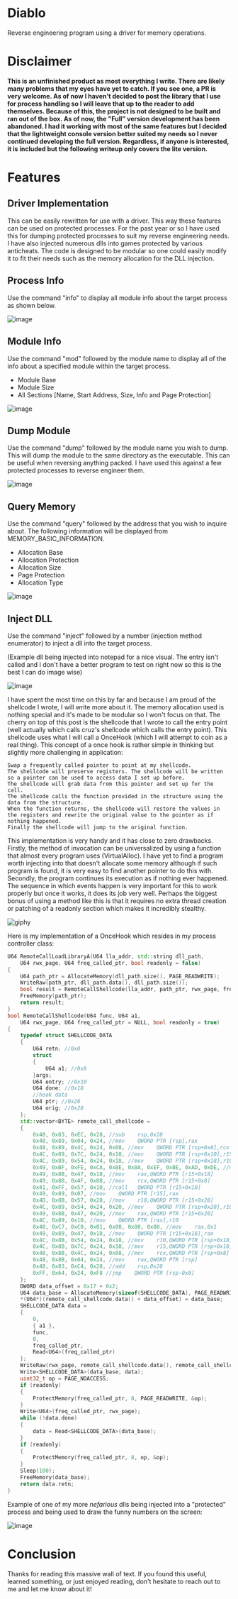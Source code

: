 # Diablo
Reverse engineering program using a driver for memory operations.

# Disclaimer

**This is an unfinished product as most everything I write. There are likely many problems that my eyes have yet to catch. If you see one, a PR is very welcome. As of now I haven't decided to post the library that I use for process handling so I will leave that up to the reader to add themselves. Because of this, the project is not designed to be built and ran out of the box. As of now, the "Full" version development has been abandoned. I had it working with most of the same features but I decided that the lightweight console version better suited my needs so I never continued developing the full version. Regardless, if anyone is interested, it is included but the following writeup only covers the lite version.**

# Features

## Driver Implementation
This can be easily rewritten for use with a driver. This way these features can be used on protected processes. For the past year or so I have used this for dumping protected processes to suit my reverse engineering needs. I have also injected numerous dlls into games protected by various anticheats. The code is designed to be modular so one could easily modify it to fit their needs such as the memory allocation for the DLL injection.
## Process Info
Use the command "info" to display all module info about the target process as shown below.

![image](https://user-images.githubusercontent.com/88007716/231944451-1ed299aa-f8fd-454d-873d-cc8367ee659b.png)

## Module Info
Use the command "mod" followed by the module name to display all of the info about a specified module within the target process.
* Module Base
* Module Size
* All Sections [Name, Start Address, Size, Info and Page Protection]

![image](https://user-images.githubusercontent.com/88007716/231944628-b932f2c8-ee89-40e0-951e-8cbb9438678c.png)

## Dump Module
Use the command "dump" followed by the module name you wish to dump. This will dump the module to the same directory as the executable. This can be useful when reversing anything packed. I have used this against a few protected processes to reverse engineer them.

![image](https://user-images.githubusercontent.com/88007716/231945194-f5661ef0-5718-4611-ac4a-f48d36298cba.png)

## Query Memory
Use the command "query" followed by the address that you wish to inquire about. The following information will be displayed from MEMORY_BASIC_INFORMATION.
* Allocation Base
* Allocation Protection
* Allocation Size
* Page Protection
* Allocation Type

![image](https://user-images.githubusercontent.com/88007716/231945352-38459f7e-41e7-4029-8485-25c69a29f24b.png)

## Inject DLL
Use the command "inject" followed by a number (injection method enumerator) to inject a dll into the target process. 

(Example dll being injected into notepad for a nice visual. The entry isn't called and I don't have a better program to test on right now so this is the best I can do image wise)

![image](https://user-images.githubusercontent.com/88007716/231949350-f5c87651-9a11-46a4-88b9-0c94c1a2b92d.png)

I have spent the most time on this by far and because I am proud of the shellcode I wrote, I will write more about it. The memory allocation used is nothing special and it's made to be modular so I won't focus on that. The cherry on top of this post is the shellcode that I wrote to call the entry point (well actually which calls cruz's shellcode which calls the entry point). This shellcode uses what I will call a OnceHook (which I will attempt to coin as a real thing). This concept of a once hook is rather simple in thinking but slightly more challenging in application:
```
Swap a frequently called pointer to point at my shellcode.
The shellcode will preserve registers. The shellcode will be written so a pointer can be used to access data I set up before.
The shellcode will grab data from this pointer and set up for the call.
The shellcode calls the function provided in the structure using the data from the structure.
When the function returns, the shellcode will restore the values in the registers and rewrite the original value to the pointer as if nothing happened.
Finally the shellcode will jump to the original function.
```
This implementation is very handy and it has close to zero drawbacks. Firstly, the method of invocation can be universalized by using a function that almost every program uses (VirtualAlloc). I have yet to find a program worth injecting into that doesn't allocate some memory although if such program is found, it is very easy to find another pointer to do this with. Secondly, the program continues its execution as if nothing ever happened. The sequence in which events happen is very important for this to work properly but once it works, it does its job very well. Perhaps the biggest bonus of using a method like this is that it requires no extra thread creation or patching of a readonly section which makes it incredibly stealthy.

![giphy](https://user-images.githubusercontent.com/88007716/231949814-8351fe3c-713c-4088-bcf4-f839bebefd35.gif)

Here is my implementation of a OnceHook which resides in my process controller class:
```cpp
U64 RemoteCallLoadLibraryA(U64 lla_addr, std::string dll_path,
	U64 rwx_page, U64 freq_called_ptr, bool readonly = false)
{
	U64 path_ptr = AllocateMemory(dll_path.size(), PAGE_READWRITE);
	WriteRaw(path_ptr, dll_path.data(), dll_path.size());
	bool result = RemoteCallShellcode(lla_addr, path_ptr, rwx_page, freq_called_ptr, readonly);
	FreeMemory(path_ptr);
	return result;
}
bool RemoteCallShellcode(U64 func, U64 a1,
	U64 rwx_page, U64 freq_called_ptr = NULL, bool readonly = true)
{
	typedef struct SHELLCODE_DATA
	{
		U64 retn; //0x0
		struct
		{
			U64 a1; //0x8
		}args;
		U64 entry; //0x10
		U64 done; //0x18
		//hook data
		U64 ptr; //0x20
		U64 orig; //0x28
	};
	std::vector<BYTE> remote_call_shellcode =
	{
		0x48, 0x83, 0xEC, 0x28, //sub    rsp,0x28
		0x48, 0x89, 0x04, 0x24, //mov    QWORD PTR [rsp],rax
		0x48, 0x89, 0x4C, 0x24, 0x08, //mov    QWORD PTR [rsp+0x8],rcx
		0x4C, 0x89, 0x7C, 0x24, 0x10, //mov    QWORD PTR [rsp+0x10],r15
		0x4C, 0x89, 0x54, 0x24, 0x18, //mov    QWORD PTR [rsp+0x18],r10
		0x49, 0xBF, 0xFE, 0xCA, 0xBE, 0xBA, 0xEF, 0xBE, 0xAD, 0xDE, //movabs r15,0xdeadbeefbabecafe
		0x49, 0x8B, 0x47, 0x18, //mov    rax,QWORD PTR [r15+0x18]
		0x49, 0x8B, 0x4F, 0x08, //mov    rcx,QWORD PTR [r15+0x8]
		0x41, 0xFF, 0x57, 0x10, //call   QWORD PTR [r15+0x10]
		0x49, 0x89, 0x07, //mov    QWORD PTR [r15],rax
		0x4D, 0x8B, 0x57, 0x28, //mov    r10,QWORD PTR [r15+0x28]
		0x4C, 0x89, 0x54, 0x24, 0x20, //mov    QWORD PTR [rsp+0x20],r10
		0x49, 0x8B, 0x47, 0x20, //mov    rax,QWORD PTR [r15+0x20]
		0x4C, 0x89, 0x10, //mov    QWORD PTR [rax],r10
		0x48, 0xC7, 0xC0, 0x01, 0x00, 0x00, 0x00, //mov    rax,0x1
		0x49, 0x89, 0x47, 0x18, //mov    QWORD PTR [r15+0x18],rax
		0x4C, 0x8B, 0x54, 0x24, 0x18, //mov    r10,QWORD PTR [rsp+0x18]
		0x4C, 0x8B, 0x7C, 0x24, 0x10, //mov    r15,QWORD PTR [rsp+0x10]
		0x48, 0x8B, 0x4C, 0x24, 0x08, //mov    rcx,QWORD PTR [rsp+0x8]
		0x48, 0x8B, 0x04, 0x24, //mov    rax,QWORD PTR [rsp]
		0x48, 0x83, 0xC4, 0x28, //add    rsp,0x28
		0xFF, 0x64, 0x24, 0xF8 //jmp    QWORD PTR [rsp-0x8]
	};
	DWORD data_offset = 0x17 + 0x2;
	U64 data_base = AllocateMemory(sizeof(SHELLCODE_DATA), PAGE_READWRITE);
	*(U64*)(remote_call_shellcode.data() + data_offset) = data_base;
	SHELLCODE_DATA data =
	{
		0,
		{ a1 },
		func,
		0,
		freq_called_ptr,
		Read<U64>(freq_called_ptr)
	};
	WriteRaw(rwx_page, remote_call_shellcode.data(), remote_call_shellcode.size());
	Write<SHELLCODE_DATA>(data_base, data);
	uint32_t op = PAGE_NOACCESS;
	if (readonly)
	{
		ProtectMemory(freq_called_ptr, 8, PAGE_READWRITE, &op);
	}
	Write<U64>(freq_called_ptr, rwx_page);
	while (!data.done)
	{
		data = Read<SHELLCODE_DATA>(data_base);
	}
	if (readonly)
	{
		ProtectMemory(freq_called_ptr, 8, op, &op);
	}
	Sleep(100);
	FreeMemory(data_base);
	return data.retn;
}
```
Example of one of my more *nefarious* dlls being injected into a "protected" process and being used to draw the funny numbers on the screen:

![image](https://user-images.githubusercontent.com/88007716/231946158-f5d826dc-b383-40fe-98e1-80563ef6d7fb.png)

# Conclusion
Thanks for reading this massive wall of text. If you found this useful, learned something, or just enjoyed reading, don't hesitate to reach out to me and let me know about it!
